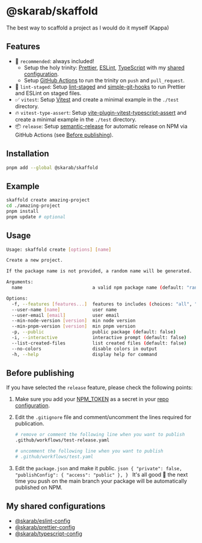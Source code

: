 # @skarab/skaffold

The best way to scaffold a project as I would do it myself (Kappa)

## Features

- 🧱 `recommended`: always included!
  - Setup the holy trinity: [Prettier](https://prettier.io/), [ESLint](https://eslint.org/), [TypeScript](https://www.typescriptlang.org/) with my [shared configuration](#my-shared-configurations).
  - Setup [GitHub Actions](https://github.com/features/actions) to run the trinity on `push` and `pull_request`.
- 🔎 `lint-staged`: Setup [lint-staged](https://github.com/okonet/lint-staged) and [simple-git-hooks](https://github.com/toplenboren/simple-git-hooks) to run Prettier and ESLint on staged files.
- ✅ `vitest`: Setup [Vitest](https://vitest.dev/) and create a minimal example in the `./test` directory.
- 🔥 `vitest-type-assert`: Setup [vite-plugin-vitest-typescript-assert](https://github.com/skarab42/vite-plugin-vitest-typescript-assert) and create a minimal example in the `./test` directory.
- 📦 `release`: Setup [semantic-release](https://github.com/semantic-release/semantic-release) for automatic release on NPM via GitHub Actions (see [Before publishing](#before-publishing)).

## Installation

```bash
pnpm add --global @skarab/skaffold
```

## Example

```bash
skaffold create amazing-project
cd ./amazing-project
pnpm install
pnpm update # optional
```

## Usage

```bash
Usage: skaffold create [options] [name]

Create a new project.

If the package name is not provided, a random name will be generated.

Arguments:
  name                          a valid npm package name (default: "random")

Options:
  -f, --features [features...]  features to includes (choices: "all", "recommended", "lint-staged", "vitest", "vitest-type-assert", "release", default: "all")
  --user-name [name]            user name
  --user-email [email]          user email
  --min-node-version [version]  min node version
  --min-pnpm-version [version]  min pnpm version
  -p, --public                  public package (default: false)
  -i, --interactive             interactive prompt (default: false)
  --list-created-files          list created files (default: false)
  --no-colors                   disable colors in output
  -h, --help                    display help for command
```

## Before publishing

If you have selected the `release` feature, please check the following points:

1. Make sure you add your [NPM_TOKEN](https://docs.npmjs.com/using-private-packages-in-a-ci-cd-workflow) as a secret in your [repo configuration](https://docs.github.com/en/actions/security-guides/encrypted-secrets).
2. Edit the `.gitignore` file and comment/uncomment the lines required for publication.

   ```bash
   # remove or comment the following line when you want to publish
   .github/workflows/test-release.yaml

   # uncomment the following line when you want to publish
   # .github/workflows/test.yaml
   ```

3. Edit the `package.json` and make it public.
   `json { "private": false, "publishConfig": { "access": "public" }, } `
   It's all good 🚀 the next time you push on the main branch your package will be automatically published on NPM.

## My shared configurations

- [@skarab/eslint-config](https://github.com/skarab42/eslint-config)
- [@skarab/prettier-config](https://github.com/skarab42/prettier-config)
- [@skarab/typescript-config](https://github.com/skarab42/typescript-config)
